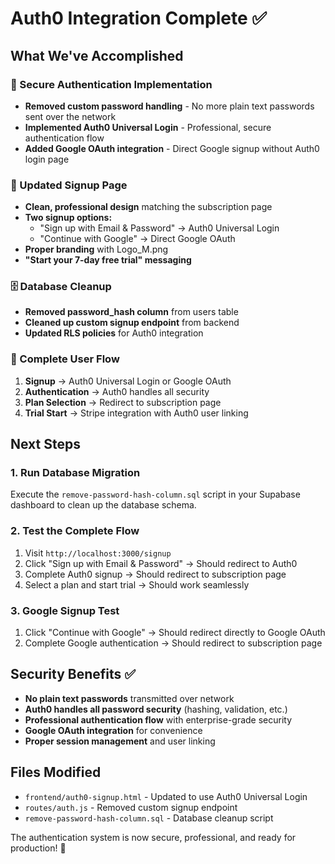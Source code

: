 # Auth0 Integration Complete ✅

## What We've Accomplished

### 🔐 Secure Authentication Implementation
- **Removed custom password handling** - No more plain text passwords sent over the network
- **Implemented Auth0 Universal Login** - Professional, secure authentication flow
- **Added Google OAuth integration** - Direct Google signup without Auth0 login page

### 🎨 Updated Signup Page
- **Clean, professional design** matching the subscription page
- **Two signup options:**
  - "Sign up with Email & Password" → Auth0 Universal Login
  - "Continue with Google" → Direct Google OAuth
- **Proper branding** with Logo_M.png
- **"Start your 7-day free trial" messaging**

### 🗄️ Database Cleanup
- **Removed password_hash column** from users table
- **Cleaned up custom signup endpoint** from backend
- **Updated RLS policies** for Auth0 integration

### 🔄 Complete User Flow
1. **Signup** → Auth0 Universal Login or Google OAuth
2. **Authentication** → Auth0 handles all security
3. **Plan Selection** → Redirect to subscription page
4. **Trial Start** → Stripe integration with Auth0 user linking

## Next Steps

### 1. Run Database Migration
Execute the `remove-password-hash-column.sql` script in your Supabase dashboard to clean up the database schema.

### 2. Test the Complete Flow
1. Visit `http://localhost:3000/signup`
2. Click "Sign up with Email & Password" → Should redirect to Auth0
3. Complete Auth0 signup → Should redirect to subscription page
4. Select a plan and start trial → Should work seamlessly

### 3. Google Signup Test
1. Click "Continue with Google" → Should redirect directly to Google OAuth
2. Complete Google authentication → Should redirect to subscription page

## Security Benefits ✅
- **No plain text passwords** transmitted over network
- **Auth0 handles all password security** (hashing, validation, etc.)
- **Professional authentication flow** with enterprise-grade security
- **Google OAuth integration** for convenience
- **Proper session management** and user linking

## Files Modified
- `frontend/auth0-signup.html` - Updated to use Auth0 Universal Login
- `routes/auth.js` - Removed custom signup endpoint
- `remove-password-hash-column.sql` - Database cleanup script

The authentication system is now secure, professional, and ready for production! 🚀


